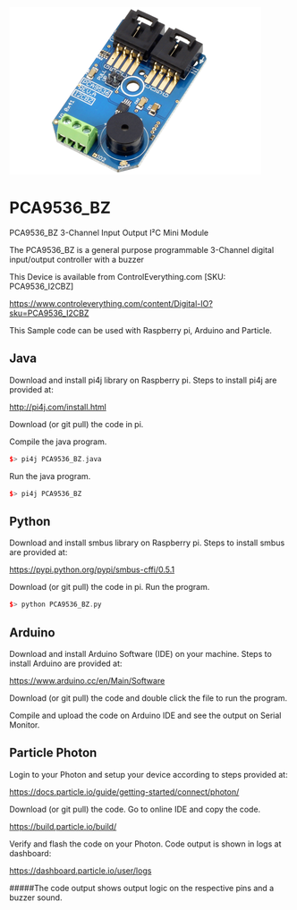 [![PCA9536_BZ](PCA9536_I2CBZ.png)](https://www.controleverything.com/content/Digital-IO?sku=PCA9536_I2CBZ)
# PCA9536_BZ
PCA9536_BZ 3-Channel Input Output I²C Mini Module

The PCA9536_BZ is a general purpose programmable 3-Channel digital input/output controller with a buzzer

This Device is available from ControlEverything.com [SKU: PCA9536_I2CBZ]

https://www.controleverything.com/content/Digital-IO?sku=PCA9536_I2CBZ

This Sample code can be used with Raspberry pi, Arduino and Particle.

## Java
Download and install pi4j library on Raspberry pi. Steps to install pi4j are provided at:

http://pi4j.com/install.html

Download (or git pull) the code in pi.

Compile the java program.
```cpp
$> pi4j PCA9536_BZ.java
```

Run the java program.
```cpp
$> pi4j PCA9536_BZ
```

## Python
Download and install smbus library on Raspberry pi. Steps to install smbus are provided at:

https://pypi.python.org/pypi/smbus-cffi/0.5.1

Download (or git pull) the code in pi. Run the program.

```cpp
$> python PCA9536_BZ.py
```

## Arduino
Download and install Arduino Software (IDE) on your machine. Steps to install Arduino are provided at:

https://www.arduino.cc/en/Main/Software

Download (or git pull) the code and double click the file to run the program.

Compile and upload the code on Arduino IDE and see the output on Serial Monitor.


## Particle Photon

Login to your Photon and setup your device according to steps provided at:

https://docs.particle.io/guide/getting-started/connect/photon/

Download (or git pull) the code. Go to online IDE and copy the code.

https://build.particle.io/build/

Verify and flash the code on your Photon. Code output is shown in logs at dashboard:

https://dashboard.particle.io/user/logs

#####The code output shows output logic on the respective pins and a buzzer sound.